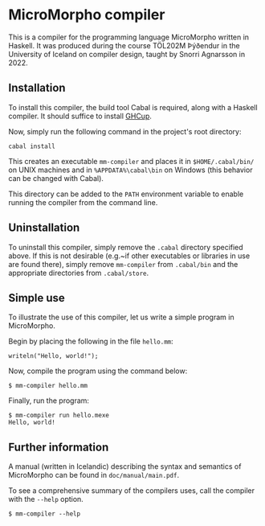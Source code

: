 # MicroMorpho compiler

This is a compiler for the programming language MicroMorpho
written in Haskell. It was produced during the course
TÖL202M Þýðendur in the University of Iceland on compiler
design, taught by Snorri Agnarsson in 2022.

## Installation

To install this compiler, the build tool Cabal is required,
along with a Haskell compiler. It should suffice to install
[GHCup](https://www.haskell.org/ghcup/install/).

Now, simply run the following command in the project's root directory:

```
cabal install
```

This creates an executable `mm-compiler` and places it
in `$HOME/.cabal/bin/` on UNIX machines and
in `%APPDATA%\cabal\bin` on Windows (this behavior can
be changed with Cabal). 

This directory can be added to the `PATH` environment
variable to enable running the compiler from the command line.

## Uninstallation

To uninstall this compiler, simply remove the `.cabal` directory
specified above. If this is not desirable (e.g.~if other executables
or libraries in use are found there), simply remove `mm-compiler`
from `.cabal/bin` and the appropriate directories from `.cabal/store`.

## Simple use

To illustrate the use of this compiler, let us write a simple program in MicroMorpho.

Begin by placing the following in the file `hello.mm`:

```
writeln("Hello, world!");
```

Now, compile the program using the command below:

```
$ mm-compiler hello.mm
```

Finally, run the program:

```
$ mm-compiler run hello.mexe
Hello, world!
```

## Further information

A manual (written in Icelandic) describing the syntax and semantics of MicroMorpho
can be found in `doc/manual/main.pdf`.

To see a comprehensive summary of the compilers uses,
call the compiler with the `--help` option.

```
$ mm-compiler --help
```
